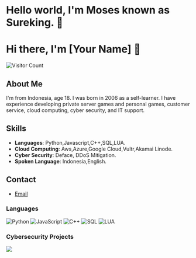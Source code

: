 # Hello world, I'm Moses known as Sureking. 👋

# Hi there, I'm [Your Name] 👋

![Visitor Count](https://komarev.com/ghpvc/?username=SurekingDevone)

## About Me
I'm from Indonesia, age 18. I was born in 2006 as a self-learner. I have experience developing private server games and personal games, customer service, cloud computing, cyber security, and IT support.


## Skills
- **Languages**: Python,Javascript,C++,SQL,LUA.
- **Cloud Computing**: Aws,Azure,Google Cloud,Vultr,Akamai Linode.
- **Cyber Security**: Deface, DDoS Mitigation.
- **Spoken Language**: Indonesia,English.

## Contact
- [Email](mailto:discordpapp@gmail.com)


### Languages

![Python](https://img.shields.io/badge/-Python-000?&logo=Python)
![JavaScript](https://img.shields.io/badge/-JavaScript-000?&logo=JavaScript)
![C++](https://img.shields.io/badge/-C++-000?&logo=c%2b%2b&logoColor=00599C)
![SQL](https://img.shields.io/badge/-SQL-000?&logo=MySQL)
![LUA](https://img.shields.io/badge/-Lua-000?&logo=Lua)

### Cybersecurity Projects

[![](https://img.shields.io/badge/-🩸%20Heartbleed-000)](https://github.com/SurekingDevone/http-king-v2)

